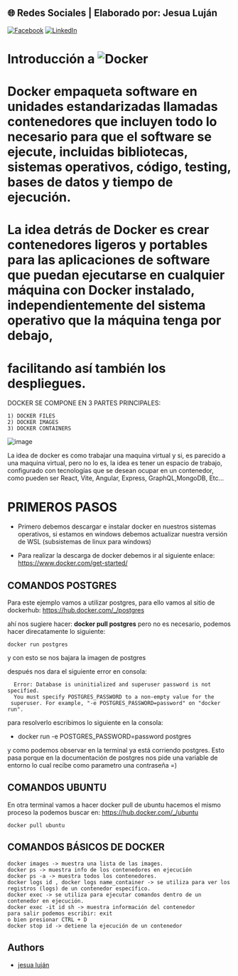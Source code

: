 
## 🌐 Redes Sociales | Elaborado por: Jesua Luján
[![Facebook](https://img.shields.io/badge/Facebook-%231877F2.svg?logo=Facebook&logoColor=white)](https://www.facebook.com/profile.php?id=100093507976508&mibextid=gik2fB) [![LinkedIn](https://img.shields.io/badge/LinkedIn-%230077B5.svg?logo=linkedin&logoColor=white)](https://www.linkedin.com/in/jesua-hadai-alderete-luj%C3%A1n-a2325a121/) 
# Introducción a ![Docker](https://img.shields.io/badge/docker-%230db7ed.svg?style=for-the-badge&logo=docker&logoColor=white)

# Docker empaqueta software en unidades estandarizadas llamadas contenedores que incluyen todo lo necesario para que el software se ejecute, incluidas bibliotecas, sistemas operativos, código, testing, bases de datos y tiempo de ejecución.
# La idea detrás de Docker es crear contenedores ligeros y portables para las aplicaciones de software que puedan ejecutarse en cualquier máquina con Docker instalado, independientemente del sistema operativo que la máquina tenga por debajo,
# facilitando así también los despliegues.

DOCKER SE COMPONE EN 3 PARTES PRINCIPALES:

    1) DOCKER FILES
    2) DOCKER IMAGES
    3) DOCKER CONTAINERS
    
![image](https://github.com/jesualujan/Docker_Guide/assets/56859580/6a73e86b-c4a0-4280-a1e2-f0faf91aad44)


La idea de docker es como trabajar una maquina virtual y si, es parecido a una maquina virtual, pero no lo es, la idea es tener un espacio de trabajo, configurado con tecnologías que se desean ocupar en un contenedor, como pueden ser React, Vite, Angular, Express, GraphQL,MongoDB, Etc...

# PRIMEROS PASOS
 * Primero debemos descargar e instalar docker en nuestros sistemas operativos, si estamos en windows debemos actualizar nuestra versión de WSL (subsistemas de linux para windows)

* Para realizar la descarga de docker debemos ir al siguiente enlace:
    https://www.docker.com/get-started/ 
## COMANDOS POSTGRES
Para este ejemplo vamos a utilizar postgres, para ello vamos al sitio de dockerhub:
    https://hub.docker.com/_/postgres

ahí nos sugiere hacer: __docker pull postgres__
pero no es necesario, podemos hacer direcatamente lo siguiente:

    docker run postgres

y con esto se nos bajara la imagen de postgres 

después nos dara el siguiente error en consola: 

      Error: Database is uninitialized and superuser password is not specified.
      You must specify POSTGRES_PASSWORD to a non-empty value for the
     superuser. For example, "-e POSTGRES_PASSWORD=password" on "docker run".

para resolverlo escribimos lo siguiente en la consola:

* docker run -e POSTGRES_PASSWORD=password postgres

y como podemos observar en la terminal ya está corriendo postgres.
Esto pasa porque en la documentación de postgres nos pide una variable de entorno lo cual recibe como parametro una contraseña =)

## COMANDOS UBUNTU

En otra terminal vamos a hacer docker pull de ubuntu hacemos el mismo proceso la podemos buscar en:
    https://hub.docker.com/_/ubuntu

    docker pull ubuntu

## COMANDOS BÁSICOS DE DOCKER

    docker images -> muestra una lista de las images.
    docker ps -> muestra info de los contenedores en ejecución
    docker ps -a -> muestra todos los contenedores.
    docker logs id , docker logs name_container -> se utiliza para ver los registros (logs) de un contenedor específico.
    docker exec -> se utiliza para ejecutar comandos dentro de un contenedor en ejecución. 
    docker exec -it id sh -> muestra información del contenedor
    para salir podemos escribir: exit  
    o bien presionar CTRL + D
    docker stop id -> detiene la ejecución de un contenedor
    
## Authors

- [jesua luján](https://github.com/jesualujan/jesualujan)

